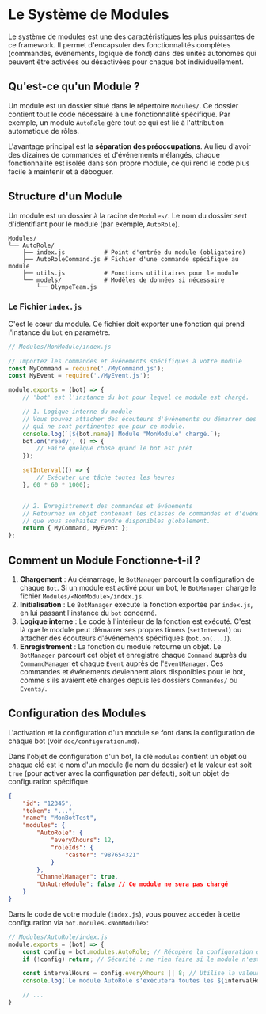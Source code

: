 # Le Système de Modules

Le système de modules est une des caractéristiques les plus puissantes de ce framework. Il permet d'encapsuler des fonctionnalités complètes (commandes, événements, logique de fond) dans des unités autonomes qui peuvent être activées ou désactivées pour chaque bot individuellement.

## Qu'est-ce qu'un Module ?

Un module est un dossier situé dans le répertoire `Modules/`. Ce dossier contient tout le code nécessaire à une fonctionnalité spécifique. Par exemple, un module `AutoRole` gère tout ce qui est lié à l'attribution automatique de rôles.

L'avantage principal est la **séparation des préoccupations**. Au lieu d'avoir des dizaines de commandes et d'événements mélangés, chaque fonctionnalité est isolée dans son propre module, ce qui rend le code plus facile à maintenir et à déboguer.

## Structure d'un Module

Un module est un dossier à la racine de `Modules/`. Le nom du dossier sert d'identifiant pour le module (par exemple, `AutoRole`).

```
Modules/
└── AutoRole/
    ├── index.js           # Point d'entrée du module (obligatoire)
    ├── AutoRoleCommand.js # Fichier d'une commande spécifique au module
    ├── utils.js           # Fonctions utilitaires pour le module
    └── models/            # Modèles de données si nécessaire
        └── OlympeTeam.js
```

### Le Fichier `index.js`

C'est le cœur du module. Ce fichier doit exporter une fonction qui prend l'instance du `bot` en paramètre.

```javascript
// Modules/MonModule/index.js

// Importez les commandes et événements spécifiques à votre module
const MyCommand = require('./MyCommand.js');
const MyEvent = require('./MyEvent.js');

module.exports = (bot) => {
    // 'bot' est l'instance du bot pour lequel ce module est chargé.

    // 1. Logique interne du module
    // Vous pouvez attacher des écouteurs d'événements ou démarrer des tâches de fond
    // qui ne sont pertinentes que pour ce module.
    console.log(`[${bot.name}] Module "MonModule" chargé.`);
    bot.on('ready', () => {
        // Faire quelque chose quand le bot est prêt
    });

    setInterval(() => {
        // Exécuter une tâche toutes les heures
    }, 60 * 60 * 1000);


    // 2. Enregistrement des commandes et événements
    // Retournez un objet contenant les classes de commandes et d'événements
    // que vous souhaitez rendre disponibles globalement.
    return { MyCommand, MyEvent };
};
```

## Comment un Module Fonctionne-t-il ?

1.  **Chargement** : Au démarrage, le `BotManager` parcourt la configuration de chaque `Bot`. Si un module est activé pour un bot, le `BotManager` charge le fichier `Modules/<NomModule>/index.js`.
2.  **Initialisation** : Le `BotManager` exécute la fonction exportée par `index.js`, en lui passant l'instance du `bot` concerné.
3.  **Logique interne** : Le code à l'intérieur de la fonction est exécuté. C'est là que le module peut démarrer ses propres timers (`setInterval`) ou attacher des écouteurs d'événements spécifiques (`bot.on(...)`).
4.  **Enregistrement** : La fonction du module retourne un objet. Le `BotManager` parcourt cet objet et enregistre chaque `Command` auprès du `CommandManager` et chaque `Event` auprès de l'`EventManager`. Ces commandes et événements deviennent alors disponibles pour le bot, comme s'ils avaient été chargés depuis les dossiers `Commandes/` ou `Events/`.

## Configuration des Modules

L'activation et la configuration d'un module se font dans la configuration de chaque bot (voir `doc/configuration.md`).

Dans l'objet de configuration d'un bot, la clé `modules` contient un objet où chaque clé est le nom d'un module (le nom du dossier) et la valeur est soit `true` (pour activer avec la configuration par défaut), soit un objet de configuration spécifique.

```json
{
    "id": "12345",
    "token": "...",
    "name": "MonBotTest",
    "modules": {
        "AutoRole": {
            "everyXhours": 12,
            "roleIds": {
                "caster": "987654321"
            }
        },
        "ChannelManager": true,
        "UnAutreModule": false // Ce module ne sera pas chargé
    }
}
```

Dans le code de votre module (`index.js`), vous pouvez accéder à cette configuration via `bot.modules.<NomModule>`:

```javascript
// Modules/AutoRole/index.js
module.exports = (bot) => {
    const config = bot.modules.AutoRole; // Récupère la configuration du module
    if (!config) return; // Sécurité : ne rien faire si le module n'est pas configuré

    const intervalHours = config.everyXhours || 8; // Utilise la valeur de la config ou une valeur par défaut
    console.log(`Le module AutoRole s'exécutera toutes les ${intervalHours} heures.`);

    // ...
}
```
